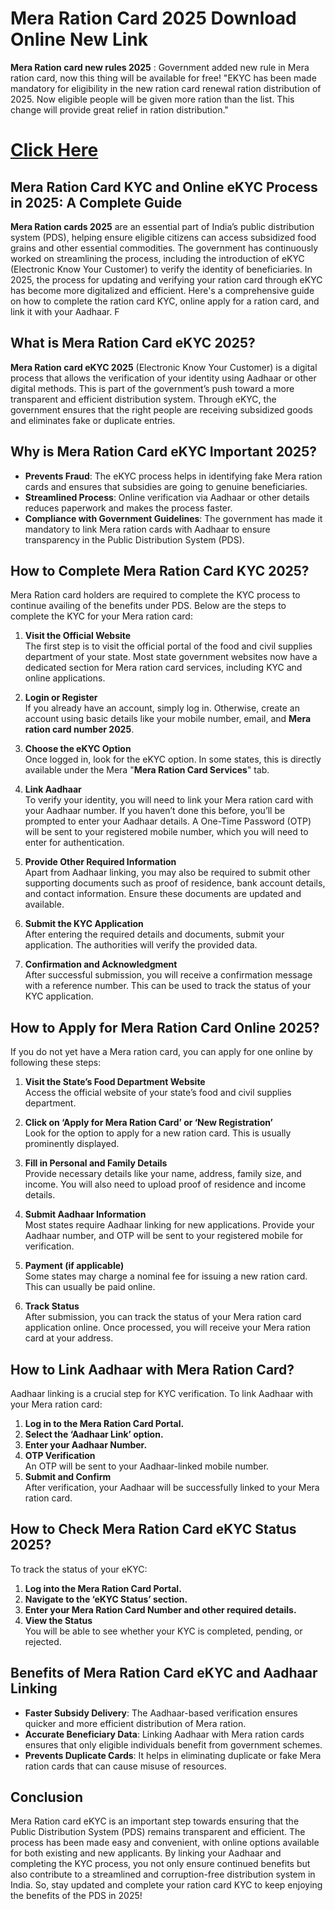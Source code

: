# Mera Ration Card 2025 Download Online New Link

**Mera Ration card new rules 2025** : Government added new rule in Mera ration card, now this thing will be available for free! "EKYC has been made mandatory for eligibility in the new ration card renewal ration distribution of 2025. Now eligible people will be given more ration than the list. This change will provide great relief in ration distribution."
# [Click Here](https://mera-ration.in/ration-card/)
## Mera Ration Card KYC and Online eKYC Process in 2025: A Complete Guide

**Mera Ration cards 2025** are an essential part of India’s public distribution system (PDS), helping ensure eligible citizens can access subsidized food grains and other essential commodities. The government has continuously worked on streamlining the process, including the introduction of eKYC (Electronic Know Your Customer) to verify the identity of beneficiaries. In 2025, the process for updating and verifying your ration card through eKYC has become more digitalized and efficient. Here's a comprehensive guide on how to complete the ration card KYC, online apply for a ration card, and link it with your Aadhaar.
F
## What is Mera Ration Card eKYC 2025?

**Mera Ration card eKYC 2025** (Electronic Know Your Customer) is a digital process that allows the verification of your identity using Aadhaar or other digital methods. This is part of the government’s push toward a more transparent and efficient distribution system. Through eKYC, the government ensures that the right people are receiving subsidized goods and eliminates fake or duplicate entries. 

## Why is Mera Ration Card eKYC Important 2025?

- **Prevents Fraud**: The eKYC process helps in identifying fake Mera ration cards and ensures that subsidies are going to genuine beneficiaries.
- **Streamlined Process**: Online verification via Aadhaar or other details reduces paperwork and makes the process faster.
- **Compliance with Government Guidelines**: The government has made it mandatory to link Mera ration cards with Aadhaar to ensure transparency in the Public Distribution System (PDS).

## How to Complete Mera Ration Card KYC 2025?

Mera Ration card holders are required to complete the KYC process to continue availing of the benefits under PDS. Below are the steps to complete the KYC for your Mera ration card:

1. **Visit the Official Website**  
   The first step is to visit the official portal of the food and civil supplies department of your state. Most state government websites now have a dedicated section for Mera ration card services, including KYC and online applications.

2. **Login or Register**  
   If you already have an account, simply log in. Otherwise, create an account using basic details like your mobile number, email, and **Mera ration card number 2025**.

3. **Choose the eKYC Option**  
   Once logged in, look for the eKYC option. In some states, this is directly available under the Mera "**Mera Ration Card Services**" tab.

4. **Link Aadhaar**  
   To verify your identity, you will need to link your Mera ration card with your Aadhaar number. If you haven’t done this before, you’ll be prompted to enter your Aadhaar details. A One-Time Password (OTP) will be sent to your registered mobile number, which you will need to enter for authentication.

5. **Provide Other Required Information**  
   Apart from Aadhaar linking, you may also be required to submit other supporting documents such as proof of residence, bank account details, and contact information. Ensure these documents are updated and available.

6. **Submit the KYC Application**  
   After entering the required details and documents, submit your application. The authorities will verify the provided data.

7. **Confirmation and Acknowledgment**  
   After successful submission, you will receive a confirmation message with a reference number. This can be used to track the status of your KYC application.

## How to Apply for Mera Ration Card Online 2025?

If you do not yet have a Mera ration card, you can apply for one online by following these steps:

1. **Visit the State’s Food Department Website**  
   Access the official website of your state’s food and civil supplies department.

2. **Click on ‘Apply for Mera Ration Card’ or ‘New Registration’**  
   Look for the option to apply for a new ration card. This is usually prominently displayed.

3. **Fill in Personal and Family Details**  
   Provide necessary details like your name, address, family size, and income. You will also need to upload proof of residence and income details.

4. **Submit Aadhaar Information**  
   Most states require Aadhaar linking for new applications. Provide your Aadhaar number, and OTP will be sent to your registered mobile for verification.

5. **Payment (if applicable)**  
   Some states may charge a nominal fee for issuing a new ration card. This can usually be paid online.

6. **Track Status**  
   After submission, you can track the status of your Mera ration card application online. Once processed, you will receive your Mera ration card at your address.

## How to Link Aadhaar with Mera Ration Card?

Aadhaar linking is a crucial step for KYC verification. To link Aadhaar with your Mera ration card:

1. **Log in to the Mera Ration Card Portal.**
2. **Select the ‘Aadhaar Link’ option.**
3. **Enter your Aadhaar Number.**
4. **OTP Verification**  
   An OTP will be sent to your Aadhaar-linked mobile number.
5. **Submit and Confirm**  
   After verification, your Aadhaar will be successfully linked to your Mera ration card.

## How to Check Mera Ration Card eKYC Status 2025?

To track the status of your eKYC:

1. **Log into the Mera Ration Card Portal.**
2. **Navigate to the ‘eKYC Status’ section.**
3. **Enter your Mera Ration Card Number and other required details.**
4. **View the Status**  
   You will be able to see whether your KYC is completed, pending, or rejected.

## Benefits of Mera Ration Card eKYC and Aadhaar Linking

- **Faster Subsidy Delivery**: The Aadhaar-based verification ensures quicker and more efficient distribution of Mera ration.
- **Accurate Beneficiary Data**: Linking Aadhaar with Mera ration cards ensures that only eligible individuals benefit from government schemes.
- **Prevents Duplicate Cards**: It helps in eliminating duplicate or fake Mera ration cards that can cause misuse of resources.

## Conclusion

Mera Ration card eKYC is an important step towards ensuring that the Public Distribution System (PDS) remains transparent and efficient. The process has been made easy and convenient, with online options available for both existing and new applicants. By linking your Aadhaar and completing the KYC process, you not only ensure continued benefits but also contribute to a streamlined and corruption-free distribution system in India. So, stay updated and complete your ration card KYC to keep enjoying the benefits of the PDS in 2025!

